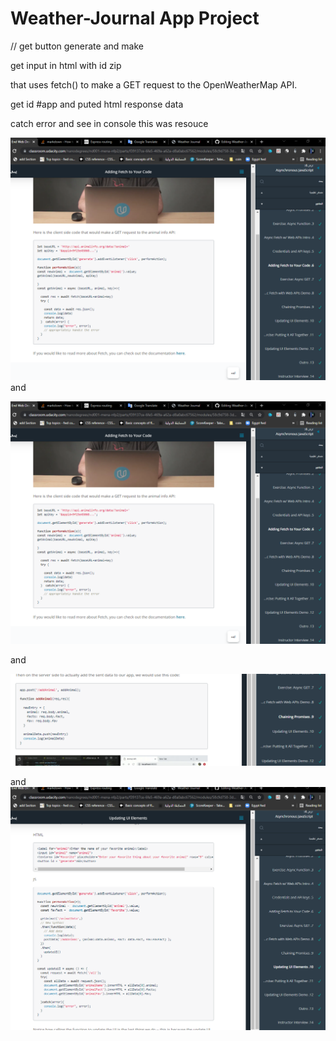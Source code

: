 # Weather-Journal App Project
// get button generate and make 

get input in html with id zip

that uses fetch() to make a GET request to the OpenWeatherMap API.

get id #app and puted html response data 

catch error and see in console
this was resouce

 ![alt text](https://github.com/AhmedAzzam2/Weather-Journal-App/blob/main/Screenshot%202021-11-14%20213412.png?raw=true?raw=true)
and

 ![alt text](https://raw.githubusercontent.com/AhmedAzzam2/Weather-Journal-App/main/Screenshot%202021-11-14%20213412.png?raw=true?raw=true)

and


 ![alt text](https://raw.githubusercontent.com/AhmedAzzam2/Weather-Journal-App/main/Screenshot%202021-11-14%20213529.png?raw=true?raw=true)

and
 ![alt text](https://github.com/AhmedAzzam2/Weather-Journal-App/blob/main/Screenshot%202021-11-14%20213638.png?raw=true)
